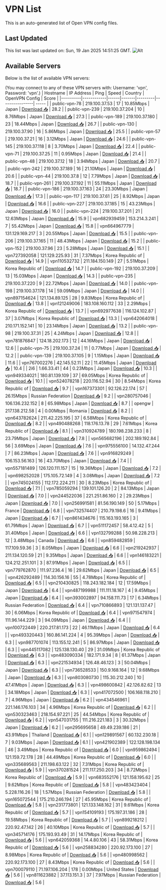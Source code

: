 # VPN List

This is an auto-generated list of Open VPN config files.

## Last Updated

This list was last updated on: Sun, 19 Jan 2025 14:51:25 GMT.
![Alt](https://repobeats.axiom.co/api/embed/186b98318ef1479477931607c1ad7d823f12451f.svg "Repobeats analytics image")

## Available Servers

Below is the list of available VPN servers:

(You may connect to any of these VPN servers with: Username: 'vpn', Password: 'vpn'.)
| Hostname | IP Address | Ping | Speed | Country | OpenVPN Config | Score |
|----------|------------|------|-------|---------|----------------| ----- |
| public-vpn-78 | 219.100.37.53 | 17 | 10.85Mbps | Japan | [Download 📥](./configs/server_0_JP.ovpn) | 28.2 |
| public-vpn-239 | 219.100.37.204 | 10 | 8.76Mbps | Japan | [Download 📥](./configs/server_1_JP.ovpn) | 27.3 |
| public-vpn-189 | 219.100.37.180 | 23 | 18.44Mbps | Japan | [Download 📥](./configs/server_2_JP.ovpn) | 26.7 |
| public-vpn-130 | 219.100.37.90 | 16 | 5.86Mbps | Japan | [Download 📥](./configs/server_3_JP.ovpn) | 25.5 |
| public-vpn-57 | 219.100.37.21 | 16 | 3.12Mbps | Japan | [Download 📥](./configs/server_4_JP.ovpn) | 24.6 |
| public-vpn-145 | 219.100.37.118 | 8 | 3.70Mbps | Japan | [Download 📥](./configs/server_5_JP.ovpn) | 22.4 |
| public-vpn-71 | 219.100.37.25 | 11 | 0.95Mbps | Japan | [Download 📥](./configs/server_6_JP.ovpn) | 21.4 |
| public-vpn-48 | 219.100.37.12 | 18 | 3.94Mbps | Japan | [Download 📥](./configs/server_7_JP.ovpn) | 20.7 |
| public-vpn-242 | 219.100.37.189 | 16 | 21.10Mbps | Japan | [Download 📥](./configs/server_8_JP.ovpn) | 20.6 |
| public-vpn-44 | 219.100.37.8 | 12 | 7.79Mbps | Japan | [Download 📥](./configs/server_9_JP.ovpn) | 18.7 |
| public-vpn-261 | 219.100.37.192 | 11 | 55.11Mbps | Japan | [Download 📥](./configs/server_10_JP.ovpn) | 18.7 |
| public-vpn-186 | 219.100.37.163 | 24 | 23.30Mbps | Japan | [Download 📥](./configs/server_11_JP.ovpn) | 17.3 |
| public-vpn-117 | 219.100.37.61 | 25 | 8.92Mbps | Japan | [Download 📥](./configs/server_12_JP.ovpn) | 16.6 |
| public-vpn-227 | 219.100.37.185 | 15 | 43.23Mbps | Japan | [Download 📥](./configs/server_13_JP.ovpn) | 16.0 |
| public-vpn-224 | 219.100.37.201 | 21 | 12.63Mbps | Japan | [Download 📥](./configs/server_14_JP.ovpn) | 15.9 |
| vpn682939459 | 153.214.3.241 | 7 | 55.42Mbps | Japan | [Download 📥](./configs/server_15_JP.ovpn) | 15.8 |
| vpn664967779 | 131.129.169.217 | 3 | 20.55Mbps | Japan | [Download 📥](./configs/server_16_JP.ovpn) | 15.5 |
| public-vpn-206 | 219.100.37.165 | 11 | 48.43Mbps | Japan | [Download 📥](./configs/server_17_JP.ovpn) | 15.2 |
| public-vpn-152 | 219.100.37.96 | 23 | 5.28Mbps | Japan | [Download 📥](./configs/server_18_JP.ovpn) | 15.1 |
| vpn727392058 | 121.129.225.93 | 31 | 7.37Mbps | Korea Republic of | [Download 📥](./configs/server_19_KR.ovpn) | 14.9 |
| vpn110532732 | 211.184.150.149 | 27 | 5.51Mbps | Korea Republic of | [Download 📥](./configs/server_20_KR.ovpn) | 14.7 |
| public-vpn-192 | 219.100.37.209 | 13 | 15.03Mbps | Japan | [Download 📥](./configs/server_21_JP.ovpn) | 14.3 |
| public-vpn-235 | 219.100.37.220 | 9 | 22.72Mbps | Japan | [Download 📥](./configs/server_22_JP.ovpn) | 14.0 |
| public-vpn-198 | 219.100.37.178 | 14 | 59.09Mbps | Japan | [Download 📥](./configs/server_23_JP.ovpn) | 14.0 |
| vpn897154624 | 121.134.89.125 | 28 | 9.83Mbps | Korea Republic of | [Download 📥](./configs/server_24_KR.ovpn) | 13.8 |
| vpn121249006 | 183.108.160.112 | 33 | 2.29Mbps | Korea Republic of | [Download 📥](./configs/server_25_KR.ovpn) | 13.7 |
| vpn692977638 | 116.124.102.87 | 37 | 3.07Mbps | Korea Republic of | [Download 📥](./configs/server_26_KR.ovpn) | 13.3 |
| vpn642064018 | 210.171.152.141 | 10 | 23.14Mbps | Japan | [Download 📥](./configs/server_27_JP.ovpn) | 13.2 |
| public-vpn-98 | 219.100.37.31 | 25 | 4.24Mbps | Japan | [Download 📥](./configs/server_28_JP.ovpn) | 12.8 |
| vpn781876847 | 124.18.202.173 | 12 | 44.16Mbps | Japan | [Download 📥](./configs/server_29_JP.ovpn) | 12.6 |
| public-vpn-75 | 219.100.37.24 | 11 | 0.77Mbps | Japan | [Download 📥](./configs/server_30_JP.ovpn) | 12.2 |
| public-vpn-139 | 219.100.37.105 | 9 | 1.15Mbps | Japan | [Download 📥](./configs/server_31_JP.ovpn) | 11.6 |
| vpn767002276 | 42.145.52.11 | 22 | 11.45Mbps | Japan | [Download 📥](./configs/server_32_JP.ovpn) | 10.4 |
| 2i6 | 1.66.33.41 | 44 | 0.23Mbps | Japan | [Download 📥](./configs/server_33_JP.ovpn) | 10.3 |
| vpn949334021 | 180.81.139.109 | 37 | 69.05Mbps | Korea Republic of | [Download 📥](./configs/server_34_KR.ovpn) | 10.1 |
| vpn524078218 | 220.116.52.94 | 30 | 8.54Mbps | Korea Republic of | [Download 📥](./configs/server_35_KR.ovpn) | 9.7 |
| vpn167373301 | 92.126.22.174 | 57 | 26.15Mbps | Russian Federation | [Download 📥](./configs/server_36_RU.ovpn) | 9.2 |
| vpn280757046 | 106.136.232.152 | 8 | 65.98Mbps | Japan | [Download 📥](./configs/server_37_JP.ovpn) | 8.7 |
| opengw | 217.138.212.58 | 4 | 0.00Mbps | Romania | [Download 📥](./configs/server_38_RO.ovpn) | 8.2 |
| vpn643782624 | 211.42.225.195 | 37 | 6.58Mbps | Korea Republic of | [Download 📥](./configs/server_39_KR.ovpn) | 8.2 |
| vpn490488268 | 118.176.13.78 | 29 | 7.61Mbps | Korea Republic of | [Download 📥](./configs/server_40_KR.ovpn) | 8.1 |
| vpn310924789 | 180.198.238.233 | 8 | 23.79Mbps | Japan | [Download 📥](./configs/server_41_JP.ovpn) | 7.8 |
| vpn565682196 | 202.189.192.84 | 56 | 3.69Mbps | Japan | [Download 📥](./configs/server_42_JP.ovpn) | 7.6 |
| vpn975556100 | 14.132.47.244 | 7 | 86.23Mbps | Japan | [Download 📥](./configs/server_43_JP.ovpn) | 7.6 |
| vpn916829249 | 106.153.56.163 | 16 | 43.70Mbps | Japan | [Download 📥](./configs/server_44_JP.ovpn) | 7.4 |
| vpn557181489 | 126.120.111.157 | 15 | 19.36Mbps | Japan | [Download 📥](./configs/server_45_JP.ovpn) | 7.2 |
| vpn698252028 | 175.105.72.149 | 4 | 3.08Mbps | Japan | [Download 📥](./configs/server_46_JP.ovpn) | 7.2 |
| vpn745024155 | 112.172.224.211 | 30 | 8.23Mbps | Korea Republic of | [Download 📥](./configs/server_47_KR.ovpn) | 7.1 |
| vpn785059294 | 139.101.126.20 | 2 | 84.13Mbps | Japan | [Download 📥](./configs/server_48_JP.ovpn) | 7.0 |
| vpn244522036 | 221.251.86.160 | 2 | 29.23Mbps | Japan | [Download 📥](./configs/server_49_JP.ovpn) | 7.0 |
| vpn256991581 | 81.56.190.149 | 50 | 5.17Mbps | France | [Download 📥](./configs/server_50_FR.ovpn) | 6.8 |
| vpn732574407 | 210.79.198.6 | 16 | 9.41Mbps | Japan | [Download 📥](./configs/server_51_JP.ovpn) | 6.7 |
| vpn861434676 | 115.163.193.165 | 3 | 61.79Mbps | Japan | [Download 📥](./configs/server_52_JP.ovpn) | 6.7 |
| vpn511172457 | 58.4.12.42 | 5 | 31.40Mbps | Japan | [Download 📥](./configs/server_53_JP.ovpn) | 6.6 |
| vpn132799288 | 50.98.228.213 | 12 | 3.48Mbps | Canada | [Download 📥](./configs/server_54_CA.ovpn) | 6.6 |
| vpn859482859 | 117.109.59.36 | 3 | 8.05Mbps | Japan | [Download 📥](./configs/server_55_JP.ovpn) | 6.6 |
| vpn219242937 | 211.134.120.59 | 21 | 9.35Mbps | Japan | [Download 📥](./configs/server_56_JP.ovpn) | 6.6 |
| vpn146183221 | 124.212.251.101 | 3 | 87.91Mbps | Japan | [Download 📥](./configs/server_57_JP.ovpn) | 6.5 |
| vpn779762870 | 111.97.236.4 | 16 | 29.62Mbps | Japan | [Download 📥](./configs/server_58_JP.ovpn) | 6.5 |
| vpn426292489 | 114.30.156.16 | 55 | 4.78Mbps | Korea Republic of | [Download 📥](./configs/server_59_KR.ovpn) | 6.5 |
| vpn210430825 | 118.243.182.184 | 12 | 17.59Mbps | Japan | [Download 📥](./configs/server_60_JP.ovpn) | 6.4 |
| vpn487199988 | 111.111.18.167 | 4 | 9.45Mbps | Japan | [Download 📥](./configs/server_61_JP.ovpn) | 6.4 |
| vpn393002897 | 94.158.111.73 | 17 | 6.34Mbps | Russian Federation | [Download 📥](./configs/server_62_RU.ovpn) | 6.4 |
| vpn710866893 | 121.131.137.47 | 30 | 6.06Mbps | Korea Republic of | [Download 📥](./configs/server_63_KR.ovpn) | 6.4 |
| vpn971547974 | 111.96.144.229 | 3 | 94.09Mbps | Japan | [Download 📥](./configs/server_64_JP.ovpn) | 6.4 |
| vpn100722449 | 220.217.81.173 | 22 | 46.11Mbps | Japan | [Download 📥](./configs/server_65_JP.ovpn) | 6.4 |
| vpn493320443 | 160.86.141.224 | 4 | 95.39Mbps | Japan | [Download 📥](./configs/server_66_JP.ovpn) | 6.3 |
| vpn987701074 | 113.155.12.241 | 5 | 86.97Mbps | Japan | [Download 📥](./configs/server_67_JP.ovpn) | 6.3 |
| vpn445117082 | 125.138.130.40 | 29 | 31.09Mbps | Korea Republic of | [Download 📥](./configs/server_68_KR.ovpn) | 6.3 |
| vpn483090334 | 182.171.9.34 | 8 | 61.37Mbps | Japan | [Download 📥](./configs/server_69_JP.ovpn) | 6.3 |
| vpn221534934 | 126.48.46.123 | 3 | 50.04Mbps | Japan | [Download 📥](./configs/server_70_JP.ovpn) | 6.3 |
| vpn736528533 | 150.9.168.164 | 12 | 9.68Mbps | Japan | [Download 📥](./configs/server_71_JP.ovpn) | 6.3 |
| vpn803080730 | 115.30.212.240 | 10 | 47.41Mbps | Japan | [Download 📥](./configs/server_72_JP.ovpn) | 6.3 |
| vpn498600842 | 42.126.82.62 | 13 | 34.18Mbps | Japan | [Download 📥](./configs/server_73_JP.ovpn) | 6.3 |
| vpn417072500 | 106.168.118.210 | 7 | 4.96Mbps | Japan | [Download 📥](./configs/server_74_JP.ovpn) | 6.2 |
| vpn434546961 | 221.146.176.103 | 34 | 4.96Mbps | Korea Republic of | [Download 📥](./configs/server_75_KR.ovpn) | 6.2 |
| vpn530323463 | 218.154.97.221 | 25 | 44.54Mbps | Korea Republic of | [Download 📥](./configs/server_76_KR.ovpn) | 6.2 |
| vpn547031755 | 111.216.221.183 | 3 | 30.32Mbps | Japan | [Download 📥](./configs/server_77_JP.ovpn) | 6.2 |
| vpn295695658 | 49.49.239.186 | 21 | 43.91Mbps | Thailand | [Download 📥](./configs/server_78_TH.ovpn) | 6.1 |
| vpn129891567 | 60.132.230.18 | 7 | 9.03Mbps | Japan | [Download 📥](./configs/server_79_JP.ovpn) | 6.1 |
| vpn421902389 | 122.128.198.134 | 46 | 3.49Mbps | Korea Republic of | [Download 📥](./configs/server_80_KR.ovpn) | 6.0 |
| vpn959862494 | 121.159.72.178 | 28 | 44.49Mbps | Korea Republic of | [Download 📥](./configs/server_81_KR.ovpn) | 6.0 |
| vpn335689563 | 211.198.63.122 | 32 | 7.31Mbps | Korea Republic of | [Download 📥](./configs/server_82_KR.ovpn) | 5.9 |
| vpn370281524 | 211.117.250.203 | 34 | 8.72Mbps | Korea Republic of | [Download 📥](./configs/server_83_KR.ovpn) | 5.9 |
| vpn683552176 | 121.158.195.62 | 25 | 9.62Mbps | Korea Republic of | [Download 📥](./configs/server_84_KR.ovpn) | 5.8 |
| vpn483423404 | 5.228.116.26 | 18 | 1.57Mbps | Russian Federation | [Download 📥](./configs/server_85_RU.ovpn) | 5.8 |
| vpn165072544 | 175.210.246.194 | 27 | 45.95Mbps | Korea Republic of | [Download 📥](./configs/server_86_KR.ovpn) | 5.8 |
| vpn231773801 | 121.133.148.162 | 31 | 9.61Mbps | Korea Republic of | [Download 📥](./configs/server_87_KR.ovpn) | 5.7 |
| vpn154109193 | 175.197.31.186 | 28 | 19.58Mbps | Korea Republic of | [Download 📥](./configs/server_88_KR.ovpn) | 5.7 |
| vpn899218212 | 220.92.47.142 | 26 | 40.10Mbps | Korea Republic of | [Download 📥](./configs/server_89_KR.ovpn) | 5.7 |
| vpn345714176 | 175.193.93.49 | 31 | 14.17Mbps | Korea Republic of | [Download 📥](./configs/server_90_KR.ovpn) | 5.6 |
| vpn642059368 | 14.4.80.106 | 43 | 58.31Mbps | Korea Republic of | [Download 📥](./configs/server_91_KR.ovpn) | 5.6 |
| vpn258834280 | 220.92.173.100 | 27 | 8.98Mbps | Korea Republic of | [Download 📥](./configs/server_92_KR.ovpn) | 5.6 |
| vpn480998562 | 220.92.173.100 | 27 | 8.43Mbps | Korea Republic of | [Download 📥](./configs/server_93_KR.ovpn) | 5.6 |
| vpn700079110 | 71.197.106.204 | 178 | 0.00Mbps | United States | [Download 📥](./configs/server_94_US.ovpn) | 5.6 |
| vpn811623882 | 37.113.151.3 | 37 | 7.97Mbps | Russian Federation | [Download 📥](./configs/server_95_RU.ovpn) | 5.6 |
